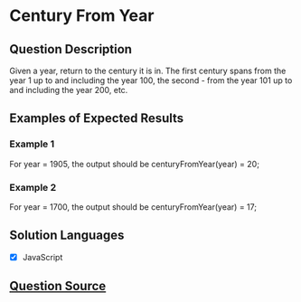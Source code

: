 # Century From Year

## Question Description

Given a year, return to the century it is in. The first century spans from the year 1 up to and including the year 100, the second - from the year 101 up to and including the year 200, etc.

## Examples of Expected Results

### Example 1

For year = 1905, the output should be centuryFromYear(year) = 20;

### Example 2

For year = 1700, the output should be centuryFromYear(year) = 17;

## Solution Languages

- [x] JavaScript

## [Question Source](https://www.codewars.com/kata/5a3fe3dde1ce0e8ed6000097)
